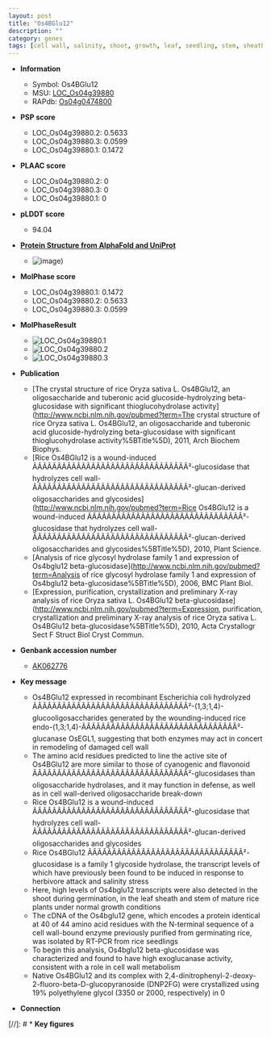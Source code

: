 ```yaml
---
layout: post
title: "Os4BGlu12"
description: ""
category: genes
tags: [cell wall, salinity, shoot, growth, leaf, seedling, stem, sheath, ethylene, salinity stress, defense]
---
```


* **Information**  
    + Symbol: Os4BGlu12  
    + MSU: [LOC_Os04g39880](http://rice.plantbiology.msu.edu/cgi-bin/ORF_infopage.cgi?orf=LOC_Os04g39880)  
    + RAPdb: [Os04g0474800](http://rapdb.dna.affrc.go.jp/viewer/gbrowse_details/irgsp1?name=Os04g0474800)  

* **PSP score**  
    + LOC_Os04g39880.2: 0.5633 
    + LOC_Os04g39880.3: 0.0599 
    + LOC_Os04g39880.1: 0.1472 

* **PLAAC score**  
    + LOC_Os04g39880.2: 0 
    + LOC_Os04g39880.3: 0 
    + LOC_Os04g39880.1: 0 

* **pLDDT score**
    + 94.04

* **[Protein Structure from AlphaFold and UniProt](https://www.uniprot.org/uniprotkb/Q7XKV4/entry#structure)**
    + ![image](https://ricepsp.github.io/images/Q7/AF-Q7XKV4-F1.png))

* **MolPhase score**
    + LOC_Os04g39880.1: 0.1472
    + LOC_Os04g39880.2: 0.5633
    + LOC_Os04g39880.3: 0.0599

* **MolPhaseResult**
    + ![LOC_Os04g39880.1](https://ricepsp.github.io/pictures/LOC_Os04g/LOC_Os04g39880.1.png)
    + ![LOC_Os04g39880.2](https://ricepsp.github.io/pictures/LOC_Os04g/LOC_Os04g39880.2.png)
    + ![LOC_Os04g39880.3](https://ricepsp.github.io/pictures/LOC_Os04g/LOC_Os04g39880.3.png)

* **Publication**  
    + [The crystal structure of rice Oryza sativa L. Os4BGlu12, an oligosaccharide and tuberonic acid glucoside-hydrolyzing beta-glucosidase with significant thioglucohydrolase activity](http://www.ncbi.nlm.nih.gov/pubmed?term=The crystal structure of rice Oryza sativa L. Os4BGlu12, an oligosaccharide and tuberonic acid glucoside-hydrolyzing beta-glucosidase with significant thioglucohydrolase activity%5BTitle%5D), 2011, Arch Biochem Biophys.
    + [Rice Os4BGlu12 is a wound-induced ÃÂÃÂÃÂÃÂÃÂÃÂÃÂÃÂÃÂÃÂÃÂÃÂÃÂÃÂÃÂÃÂ²-glucosidase that hydrolyzes cell wall-ÃÂÃÂÃÂÃÂÃÂÃÂÃÂÃÂÃÂÃÂÃÂÃÂÃÂÃÂÃÂÃÂ²-glucan-derived oligosaccharides and glycosides](http://www.ncbi.nlm.nih.gov/pubmed?term=Rice Os4BGlu12 is a wound-induced ÃÂÃÂÃÂÃÂÃÂÃÂÃÂÃÂÃÂÃÂÃÂÃÂÃÂÃÂÃÂÃÂ²-glucosidase that hydrolyzes cell wall-ÃÂÃÂÃÂÃÂÃÂÃÂÃÂÃÂÃÂÃÂÃÂÃÂÃÂÃÂÃÂÃÂ²-glucan-derived oligosaccharides and glycosides%5BTitle%5D), 2010, Plant Science.
    + [Analysis of rice glycosyl hydrolase family 1 and expression of Os4bglu12 beta-glucosidase](http://www.ncbi.nlm.nih.gov/pubmed?term=Analysis of rice glycosyl hydrolase family 1 and expression of Os4bglu12 beta-glucosidase%5BTitle%5D), 2006, BMC Plant Biol.
    + [Expression, purification, crystallization and preliminary X-ray analysis of rice Oryza sativa L. Os4BGlu12 beta-glucosidase](http://www.ncbi.nlm.nih.gov/pubmed?term=Expression, purification, crystallization and preliminary X-ray analysis of rice Oryza sativa L. Os4BGlu12 beta-glucosidase%5BTitle%5D), 2010, Acta Crystallogr Sect F Struct Biol Cryst Commun.

* **Genbank accession number**  
    + [AK062776](http://www.ncbi.nlm.nih.gov/nuccore/AK062776)

* **Key message**  
    + Os4BGlu12 expressed in recombinant Escherichia coli hydrolyzed ÃÂÃÂÃÂÃÂÃÂÃÂÃÂÃÂÃÂÃÂÃÂÃÂÃÂÃÂÃÂÃÂ²-(1,3;1,4)-glucooligosaccharides generated by the wounding-induced rice endo-(1,3;1,4)-ÃÂÃÂÃÂÃÂÃÂÃÂÃÂÃÂÃÂÃÂÃÂÃÂÃÂÃÂÃÂÃÂ²-glucanase OsEGL1, suggesting that both enzymes may act in concert in remodeling of damaged cell wall
    + The amino acid residues predicted to line the active site of Os4BGlu12 are more similar to those of cyanogenic and flavonoid ÃÂÃÂÃÂÃÂÃÂÃÂÃÂÃÂÃÂÃÂÃÂÃÂÃÂÃÂÃÂÃÂ²-glucosidases than oligosaccharide hydrolases, and it may function in defense, as well as in cell wall-derived oligosaccharide break-down
    + Rice Os4BGlu12 is a wound-induced ÃÂÃÂÃÂÃÂÃÂÃÂÃÂÃÂÃÂÃÂÃÂÃÂÃÂÃÂÃÂÃÂ²-glucosidase that hydrolyzes cell wall-ÃÂÃÂÃÂÃÂÃÂÃÂÃÂÃÂÃÂÃÂÃÂÃÂÃÂÃÂÃÂÃÂ²-glucan-derived oligosaccharides and glycosides
    + Rice Os4BGlu12 ÃÂÃÂÃÂÃÂÃÂÃÂÃÂÃÂÃÂÃÂÃÂÃÂÃÂÃÂÃÂÃÂ²-glucosidase is a family 1 glycoside hydrolase, the transcript levels of which have previously been found to be induced in response to herbivore attack and salinity stress
    + Here, high levels of Os4bglu12 transcripts were also detected in the shoot during germination, in the leaf sheath and stem of mature rice plants under normal growth conditions
    + The cDNA of the Os4bglu12 gene, which encodes a protein identical at 40 of 44 amino acid residues with the N-terminal sequence of a cell wall-bound enzyme previously purified from germinating rice, was isolated by RT-PCR from rice seedlings
    + To begin this analysis, Os4bglu12 beta-glucosidase was characterized and found to have high exoglucanase activity, consistent with a role in cell wall metabolism
    + Native Os4BGlu12 and its complex with 2,4-dinitrophenyl-2-deoxy-2-fluoro-beta-D-glucopyranoside (DNP2FG) were crystallized using 19% polyethylene glycol (3350 or 2000, respectively) in 0

* **Connection**  

[//]: # * **Key figures**  


